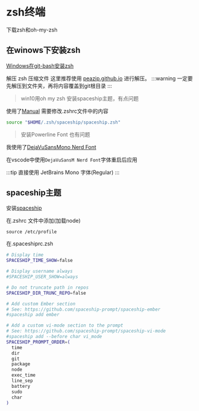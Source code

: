 # zsh终端
下载zsh和oh-my-zsh

## 在winows下安装zsh
[Windows在git-bash安装zsh](https://juejin.cn/post/7122882640998301733)

解压 zsh 压缩文件
这里推荐使用 [peazip.github.io](https://peazip.github.io/) 进行解压。
:::warning
一定要先解压到文件夹，再将内容覆盖到git根目录
:::
> win10用oh my zsh 安装spaceship主题，有点问题

使用了[Manual](https://spaceship-prompt.sh/getting-started/)
需要修改.zshrc文件中的内容
```zsh
source "$HOME/.zsh/spaceship/spaceship.zsh"
```

> 安装Powerline Font 也有问题

我使用了[DejaVuSansMono Nerd Font](https://www.nerdfonts.com/)

在vscode中使用`DejaVuSansM Nerd Font`字体重启后应用

:::tip
直接使用 JetBrains Mono 字体(Regular)
:::

## spaceship主题
安装[spaceship](https://spaceship-prompt.sh/)

在.zshrc 文件中添加(加载node)
```
source /etc/profile
```

在.spaceshiprc.zsh
```zsh
# Display time
SPACESHIP_TIME_SHOW=false

# Display username always
#SPACESHIP_USER_SHOW=always

# Do not truncate path in repos
SPACESHIP_DIR_TRUNC_REPO=false

# Add custom Ember section
# See: https://github.com/spaceship-prompt/spaceship-ember
#spaceship add ember

# Add a custom vi-mode section to the prompt
# See: https://github.com/spaceship-prompt/spaceship-vi-mode
#spaceship add --before char vi_mode
SPACESHIP_PROMPT_ORDER=(
  time
  dir
  git
  package
  node
  exec_time
  line_sep
  battery
  sudo
  char
)
```
